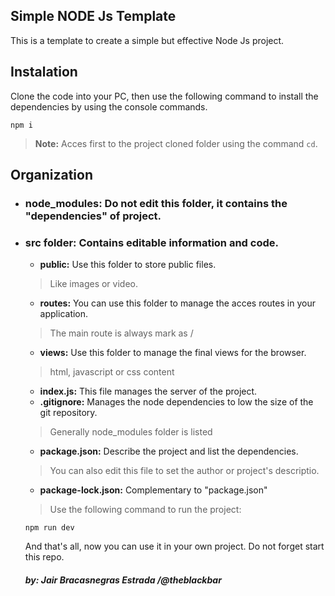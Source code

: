 ## Simple NODE Js Template
 This is a template to create a simple but effective Node Js project.

 ## Instalation
 Clone the code into your PC, then use the following command to install the dependencies by using the console commands.

 ```npm i ```
> **Note:** Acces first to the project cloned folder using the command ```cd```.
 ## Organization
 * ### **node_modules:** Do not edit this folder, it contains the "dependencies" of project.
 * ### **src folder**: Contains editable information and code.
     *  **public:**  Use this folder to store public files.
     >  Like images or video.
     * **routes:**  You can use this folder to manage the acces routes in your application.
     > The main route is always mark as /
     * **views:** Use this folder to manage the final views for the browser.
     > html, javascript or css content
    * **index.js:** This file manages the server of the project.
    * **.gitignore:** Manages the node dependencies to low the size of the git repository.
    > Generally node_modules folder is listed
    * **package.json:** Describe the project and list the dependencies. 
    > You can also edit this file to set the author or project's descriptio.
    * **package-lock.json:** Complementary to "package.json"
    
    > Use the following command to run the project:
    
    ```npm run dev ```
    
    And that's all, now you can use it in your own project. Do not forget start this repo.

    ##### by: Jair Bracasnegras Estrada **/@theblackbar**
